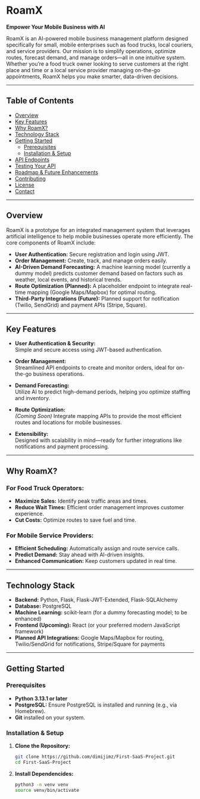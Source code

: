 # RoamX

**Empower Your Mobile Business with AI**

RoamX is an AI-powered mobile business management platform designed specifically for small, mobile enterprises such as food trucks, local couriers, and service providers. Our mission is to simplify operations, optimize routes, forecast demand, and manage orders—all in one intuitive system. Whether you’re a food truck owner looking to serve customers at the right place and time or a local service provider managing on-the-go appointments, RoamX helps you make smarter, data-driven decisions.

---

## Table of Contents

- [Overview](#overview)
- [Key Features](#key-features)
- [Why RoamX?](#why-roamx)
- [Technology Stack](#technology-stack)
- [Getting Started](#getting-started)
  - [Prerequisites](#prerequisites)
  - [Installation & Setup](#installation--setup)
- [API Endpoints](#api-endpoints)
- [Testing Your API](#testing-your-api)
- [Roadmap & Future Enhancements](#roadmap--future-enhancements)
- [Contributing](#contributing)
- [License](#license)
- [Contact](#contact)

---

## Overview

RoamX is a prototype for an integrated management system that leverages artificial intelligence to help mobile businesses operate more efficiently. The core components of RoamX include:

- **User Authentication:** Secure registration and login using JWT.
- **Order Management:** Create, track, and manage orders easily.
- **AI-Driven Demand Forecasting:** A machine learning model (currently a dummy model) predicts customer demand based on factors such as weather, local events, and historical trends.
- **Route Optimization (Planned):** A placeholder endpoint to integrate real-time mapping (Google Maps/Mapbox) for optimal routing.
- **Third-Party Integrations (Future):** Planned support for notification (Twilio, SendGrid) and payment APIs (Stripe, Square).

---

## Key Features

- **User Authentication & Security:**  
  Simple and secure access using JWT-based authentication.

- **Order Management:**  
  Streamlined API endpoints to create and monitor orders, ideal for on-the-go business operations.

- **Demand Forecasting:**  
  Utilize AI to predict high-demand periods, helping you optimize staffing and inventory.

- **Route Optimization:**  
  *(Coming Soon)* Integrate mapping APIs to provide the most efficient routes and locations for mobile businesses.

- **Extensibility:**  
  Designed with scalability in mind—ready for further integrations like notifications and payment processing.

---

## Why RoamX?

### For Food Truck Operators:
- **Maximize Sales:** Identify peak traffic areas and times.
- **Reduce Wait Times:** Efficient order management improves customer experience.
- **Cut Costs:** Optimize routes to save fuel and time.

### For Mobile Service Providers:
- **Efficient Scheduling:** Automatically assign and route service calls.
- **Predict Demand:** Stay ahead with AI-driven insights.
- **Enhanced Communication:** Keep customers updated in real time.

---

## Technology Stack

- **Backend:** Python, Flask, Flask-JWT-Extended, Flask-SQLAlchemy
- **Database:** PostgreSQL
- **Machine Learning:** scikit-learn (for a dummy forecasting model; to be enhanced)
- **Frontend (Upcoming):** React (or your preferred modern JavaScript framework)
- **Planned API Integrations:** Google Maps/Mapbox for routing, Twilio/SendGrid for notifications, Stripe/Square for payments

---

## Getting Started

### Prerequisites

- **Python 3.13.1 or later**
- **PostgreSQL:** Ensure PostgreSQL is installed and running (e.g., via Homebrew).
- **Git** installed on your system.

### Installation & Setup

1. **Clone the Repository:**

   ```bash
   git clone https://github.com/dimijimz/First-SaaS-Project.git
   cd First-SaaS-Project

2. **Install Dependencides:**

   ```bash
   python3 -m venv venv
   source venv/bin/activate
